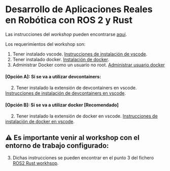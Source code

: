 # Desarrollo de Aplicaciones Reales en Robótica con ROS 2 y Rust

Las instrucciones del _workshop_ pueden encontrarse [aquí](./ROS2%20Rust%20workshop.ipynb).

Los requerimientos del workshop son:

 1. Tener instalado vscode. [Instrucciones de instalación de vscode](https://code.visualstudio.com/docs/setup/linux).
 2. Tener instalado docker.  [Instalación de docker](https://docs.docker.com/engine/install/ubuntu/).
 3. Administrar Docker como un usuario no root. [Administrar usuario docker](https://docs.docker.com/engine/install/linux-postinstall/)

#### [Opción A]: Si se va a utilizar devcontainers:
 &emsp; 2. Tener instalado la extensión de devcontainers en vscode. [Instrucciones de instalación de devcontainers en vscode](https://code.visualstudio.com/docs/devcontainers/containers).
#### [Opción B]: Si se va a utilizar docker [Recomendado]
 &emsp; 2. Tener instalado la extensión de docker en vscode. [Instrucciones de instalación de docker en vscode](https://code.visualstudio.com/docs/containers/overview).

 ## ⚠️ Es importante venir al workshop con el entorno de trabajo configurado:
 3. Dichas instrucciones se pueden encontrar en el punto 3 del fichero [ROS2 Rust workhsop](ROS2%20Rust%20workshop.ipynb).
